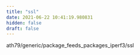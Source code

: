 ```yaml
---
title: "ssl"
date: 2021-06-22 10:41:19.980831
hidden: false
draft: false
---
```


ath79/generic/package_feeds_packages_iperf3/ssl

